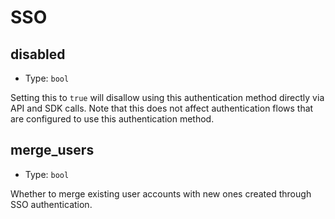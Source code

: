 
SSO
====



disabled
--------

- Type: `bool` 

Setting this to `true` will disallow using this authentication method directly via
API and SDK calls. Note that this does not affect authentication flows that are
configured to use this authentication method.



merge_users
-----------

- Type: `bool` 

Whether to merge existing user accounts with new ones created through SSO authentication.
